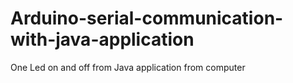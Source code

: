 # Arduino-serial-communication-with-java-application
One Led on and off from Java application from computer 
